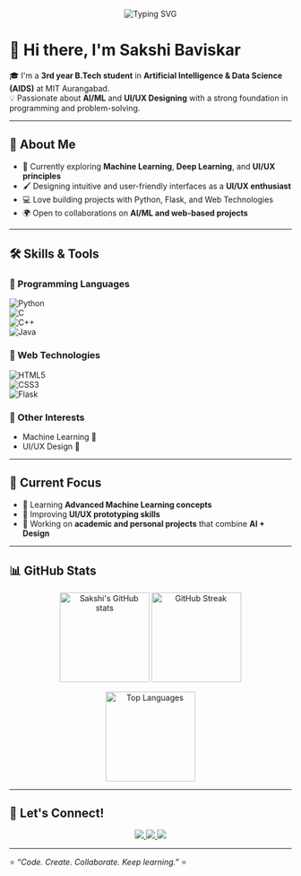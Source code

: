 <!-- Typing SVG Header -->
<p align="center">
  <img src="https://readme-typing-svg.herokuapp.com?font=Fira+Code&pause=1000&color=FF5C8D&center=true&vCenter=true&width=600&lines=AI%2FML+Enthusiast;UI%2FUX+Designer;Passionate+Learner;Coder+%7C+Problem+Solver" alt="Typing SVG" />
</p>

# 👋 Hi there, I'm Sakshi Baviskar  

🎓 I'm a **3rd year B.Tech student** in **Artificial Intelligence & Data Science (AIDS)** at MIT Aurangabad.  
💡 Passionate about **AI/ML** and **UI/UX Designing** with a strong foundation in programming and problem-solving.  

---

## 🚀 About Me  
- 🌱 Currently exploring **Machine Learning**, **Deep Learning**, and **UI/UX principles**  
- 🖌️ Designing intuitive and user-friendly interfaces as a **UI/UX enthusiast**  
- 💻 Love building projects with Python, Flask, and Web Technologies  
- 🌍 Open to collaborations on **AI/ML and web-based projects**  

---

## 🛠️ Skills & Tools  

### 🔹 Programming Languages  
![Python](https://img.shields.io/badge/Python-3776AB?style=for-the-badge&logo=python&logoColor=white)  
![C](https://img.shields.io/badge/C-00599C?style=for-the-badge&logo=c&logoColor=white)  
![C++](https://img.shields.io/badge/C++-00599C?style=for-the-badge&logo=cplusplus&logoColor=white)  
![Java](https://img.shields.io/badge/Java-007396?style=for-the-badge&logo=java&logoColor=white)  

### 🔹 Web Technologies  
![HTML5](https://img.shields.io/badge/HTML5-E34F26?style=for-the-badge&logo=html5&logoColor=white)  
![CSS3](https://img.shields.io/badge/CSS3-1572B6?style=for-the-badge&logo=css3&logoColor=white)  
![Flask](https://img.shields.io/badge/Flask-000000?style=for-the-badge&logo=flask&logoColor=white)  

### 🔹 Other Interests  
- Machine Learning 🤖  
- UI/UX Design 🎯  

---

## 📌 Current Focus  
- 📖 Learning **Advanced Machine Learning concepts**  
- 🎨 Improving **UI/UX prototyping skills**  
- 🔨 Working on **academic and personal projects** that combine **AI + Design**  

---

## 📊 GitHub Stats  

<p align="center">
  <img src="https://github-readme-stats.vercel.app/api?username=sakshibaviskar&show_icons=true&theme=radical" alt="Sakshi's GitHub stats" height="160"/>
  <img src="https://github-readme-streak-stats.herokuapp.com/?user=sakshibaviskar&theme=radical" alt="GitHub Streak" height="160"/>
</p>

<p align="center">
  <img src="https://github-readme-stats.vercel.app/api/top-langs/?username=sakshibaviskar&layout=compact&theme=radical" alt="Top Languages" height="160"/>
</p>

---

## 🤝 Let's Connect!  

<p align="center">
  <a href="https://www.linkedin.com/in/sakshi-baviskar-959125288" target="_blank">
    <img src="https://img.shields.io/badge/LinkedIn-%230077B5.svg?&style=for-the-badge&logo=linkedin&logoColor=white" />
  </a>
  <a href="mailto:sakshibaviskar@gmail.com" target="_blank">
    <img src="https://img.shields.io/badge/Gmail-D14836.svg?&style=for-the-badge&logo=gmail&logoColor=white" />
  </a>
  <a href="https://github.com/sakshibaviskar" target="_blank">
    <img src="https://img.shields.io/badge/GitHub-100000.svg?&style=for-the-badge&logo=github&logoColor=white" />
  </a>
</p>

---

⭐️ *“Code. Create. Collaborate. Keep learning.”* ⭐️  
